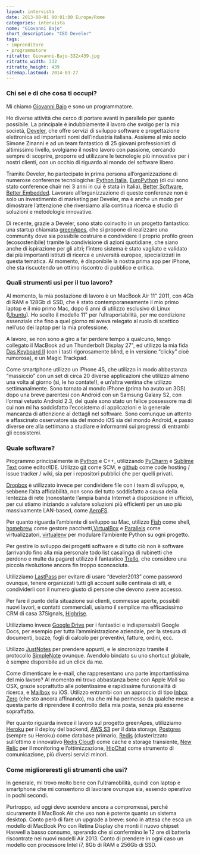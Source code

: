 ```yaml
---
layout: intervista
date: 2013-08-01 00:01:00 Europe/Rome
categories: intervista
nome: "Giovanni Bajo"
short_description: "CEO Develer"
tags:
- imprenditore
- programmatore
ritratto: Giovanni-Bajo-332x439.jpg
ritratto_width: 332
ritratto_height: 439
sitemap.lastmod: 2014-03-27
---
```

### Chi sei e di che cosa ti occupi?
Mi chiamo [Giovanni Bajo][1] e sono un programmatore.

Ho diverse attività che cerco di portare avanti in parallelo per quanto possibile. La principale è indubbiamente il lavoro che svolgo per la mia società, [Develer][2], che offre servizi di sviluppo software e progettazione elettronica ad importanti nomi dell’industria italiana. Assieme al mio socio Simone Zinanni e ad un team fantastico di 25 giovani professionisti di altimissimo livello, svolgiamo il nostro lavoro con passione, cercando sempre di scoprire, proporre ed utilizzare le tecnologie più innovative per i nostri clienti, con un occhio di riguardo al mondo del software libero.

Tramite Develer, ho partecipato in prima persona all’organizzazione di numerose conferenze tecnologiche: [Python Italia][3], [EuroPython][4] (di cui sono stato conference chair nei 3 anni in cui è stata in Italia), [Better Software][5], [Better Embedded][6]. Lavorare all’organizzazione di queste conferenze non è solo un investimento di marketing per Develer, ma è anche un modo per dimostrare l’attenzione che riversiamo alla continua ricerca e studio di soluzioni e metodologie innovative.

Di recente, grazie a Develer, sono stato coinvolto in un progetto fantastico: una startup chiamata [greenApes][7], che si propone di realizzare una community dove sia possibile costruire e condividere il proprio profilo green (ecosostenibile) tramite la condivisione di azioni quotidiane, che siano anche di ispirazione per gli altri; l’intero sistema è stato vagliato e validato dai più importanti istituti di ricerca e università europee, specializzati in questa tematica. Al momento, è disponibile la nostra prima app per iPhone, che sta riscuotendo un ottimo riscontro di pubblico e critica.

### Quali strumenti usi per il tuo lavoro?
Al momento, la mia postazione di lavoro è un MacBook Air 11" 2011, con 4Gb di RAM e 128Gb di SSD, che è stato contemporaneamente il mio primo laptop e il mio primo Mac, dopo 6 anni di utilizzo esclusivo di Linux ([Ubuntu][ubuntu]). Ho scelto il modello 11" per l’ultraportabilità, per me condizione essenziale che fino a quel giorno mi aveva relegato al ruolo di scettico nell’uso dei laptop per la mia professione.

A lavoro, se non sono a giro a far perdere tempo a qualcuno, tengo collegato il MacBook ad un Thunderbolt Display 27", ed utilizzo la mia fida [Das Keyboard II][8] (con i tasti rigorosamente blind, e in versione “clicky” cioè rumorosa), e un Magic Trackpad.

Come smartphone utilizzo un iPhone 4S, che utilizzo in modo abbastanza “massiccio” con un set di circa 20 diverse applicazioni che utilizzo almeno una volta al giorno (sì, le ho contate!), e un’altra ventina che utilizzo settimanalmente. Sono tornato al mondo iPhone (prima ho avuto un 3GS) dopo una breve parentesi con Android con un Samsung Galaxy S2, con l’ormai vetusto Android 2.3, del quale sono stato un felice possessore ma di cui non mi ha soddisfatto l’ecosistema di applicazioni e la generale mancanza di attenzione ai dettagli nel software. Sono comunque un attento e affascinato osservatore sia del mondo iOS sia del mondo Android, e passo diverse ore alla settimana a studiare e informarmi sui progressi di entrambi gli ecosistemi.

### Quale software?
Programmo principalmente in [Python][python] e C++, utilizzando [PyCharm][pycharm] e [Sublime Text][st] come editor/IDE. Utilizzo [git][git] come SCM, e [github][github] come code hosting / issue tracker / wiki, sia per i repositori pubblici che per quelli privati.

[Dropbox][Dropbox] è utilizzato invece per condividere file con i team di sviluppo, e, sebbene l’alta affidabilità, non sono del tutto soddisfatto a causa della lentezza di rete (nonostante l’ampia banda Internet a disposizione in ufficio), per cui stiamo iniziando a valutare soluzioni più efficienti per un uso più massivamente LAN-based, come [AeroFS][aerofs].

Per quanto riguarda l’ambiente di sviluppo su Mac, utilizzo [Fish][fish] come shell, [homebrew][homebrew] come gestore pacchetti,[VirtualBox][virtualbox] e [Parallels][parallels] come virtualizzatori, [virtualenv][virtualenv] per modulare l’ambiente Python su ogni progetto.

Per gestire lo sviluppo dei progetti software e di tutto ciò non è software (arrivando fino alla mia personale todo list casalinga di rubinetti che perdono e multe da pagare) utilizzo il fantastico [Trello][trello], che considero una piccola rivoluzione ancora fin troppo sconosciuta.

Utilizziamo [LastPass][lastpass] per evitare di usare “develer2013” come password ovunque, tenere organizzati tutti gli account sulle centinaia di siti, e condividerli con il numero giusto di persone che devono avere accesso.

Per fare il punto della situazione sui clienti, commesse aperte, possibili nuovi lavori, e contatti commerciali, usiamo il semplice ma efficacissimo CRM di casa 37Signals, [Highrise][highrise].

Utilizziamo invece [Google Drive][gdrive] per i fantastici e indispensabili Google Docs, per esempio per tutta l’amministrazione aziendale, per la stesura di documenti, bozze, fogli di calcolo per preventivi, fatture, ordini, ecc.

Utilizzo [JustNotes][justnotes] per prendere appunti, e le sincronizzo tramite il protocollo [SimpleNote][simplenote] ovunque. Avendolo bindato su uno shortcut globale, è sempre disponibile ad un click da me.

Come dimenticare le e-mail, che rappresentano una parte importantissima del mio lavoro? Al momento mi trovo abbastanza bene con Apple Mail su OSX, grazie soprattutto alle potentissime e rapidissime funzionalità di ricerca, e [Mailbox][mailbox] su iOS. Utilizzo entrambi con un approccio di tipo [Inbox Zero][inboxzero] (che sto ancora affinando), ma che mi ha permesso da qualche mese a questa parte di riprendere il controllo della mia posta, senza più esserne sopraffatto.

Per quanto riguarda invece il lavoro sul progetto greenApes, utilizziamo [Heroku][heroku] per il deploy del backend, [AWS S3][s3] per il data storage, [Postgres][herokupostgres] (sempre su Heroku) come database primario, [Redis][redis] (clusterizzato sull’ottimo e innovativo [Redis Cloud][rediscloud]) come cache e storage transiente, [New Relic][newrelic] per il monitoring e l’ottimizzazione, [HipChat][hipchat] come strumento di comunicazione, più diversi servizi minori.

### Come miglioreresti gli strumenti che usi?
In generale, mi trovo molto bene con l’ultramobilità, quindi con laptop e smartphone che mi consentono di lavorare ovunque sia, essendo operativo in pochi secondi.

Purtroppo, ad oggi devo scendere ancora a compromessi, perché sicuramente il MacBook Air che uso non è potente quanto un sistema desktop. Conto però di fare un upgrade a breve: sono in attesa che esca un modello di MacBook Pro con Retina Display che monti il nuovo chipset Haswell a basso consumo, sperando che si confermino le 12 ore di batteria riscontrate nei nuovi modelli Air 2013. Conto di prendere in ogni caso un modello con processore Intel i7, 8Gb di RAM e 256Gb di SSD.


[1]: http://giovanni.bajo.it "Blog di Giovanni Bajo"
[2]: http://www.develer.com "Develer"
[3]: http://www.pycon.it "PyCon Italia"
[4]: http://europython.eu "EuroPython"
[5]: http://www.bettersoftware.it "Better software"
[6]: http://www.betterembedded.it "Better embedded"
[7]: http://www.greenapes.com "greenApes: You are not alone in the jungle."
[8]: http://www.daskeyboard.com "Das Keyboard: Mechanical keyboard."
[aerofs]: https://aerofs.com "AeroFS: Private file sync & share, made easy."
[Dropbox]: http://dropbox.com/ "Dropbox: I tuoi file sempre con te."
[fish]: http://fishshell.com "Fish shell: Finally, a command line shell for the 90s."
[gdrive]: https://drive.google.com "Google Drive"
[git]: http://git-scm.com "git: --distributed-even-if-your-workflow-isnt"
[github]: https://github.com "GitHub: Powerful collaboration, code review, and code management for open source and private projects."
[heroku]: https://www.heroku.com "Heroku: Deliver apps, the right way."
[herokupostgres]: https://postgres.heroku.com "HerokuPostgres: Postgres as a Service on AWS."
[highrise]: http://highrisehq.com
[hipchat]: https://www.hipchat.com "HipChat: Group chat and IM built for teams."
[homebrew]: http://brew.sh "Homebrew: The missing package manager for OS X."
[inboxzero]: http://www.slideshare.net/merlinmann/inbox-zero-actionbased-email "Slideshare: Inbox Zero, action based email."
[justnotes]: http://selfcoded.com/justnotes "JustNotes: A simple, beautiful and powerful notes app for OS X."
[lastpass]: https://lastpass.com "LastPass: the last pass you'll have to remember."
[mailbox]: http://www.mailboxapp.com "Mailbox app: Put email in its place."
[newrelic]: http://newrelic.com "New Relic: A Developer’s Best Friend."
[parallels]: http://www.parallels.com "Parallels: Soluzioni per automazione e virtualizzazione."
[pycharm]: http://www.jetbrains.com/pycharm/ "PyCharm: Powerful Python and Django IDE."
[python]: http://www.python.org "Python programming language"
[redis]: http://redis.io "Redis is an open source, BSD licensed, advanced key-value store."
[rediscloud]: http://redis-cloud.com "Redis Cloud: Enterprise-Class Redis Hosting for Developers."
[s3]: http://aws.amazon.com/s3/ "Amazon S3: Cloud computing storage."
[simplenote]: http://simplenote.com "Simplenote: The simplest way to keep notes."
[st]: http://www.sublimetext.com/ "Sublime Text is a sophisticated text editor for code, markup and prose."
[trello]: https://trello.com "Trello: Organize anything, together."
[ubuntu]: http://www.ubuntu.com "Ubuntu: The world's most popular free OS."
[virtualbox]: https://www.virtualbox.org
[virtualenv]: https://pypi.python.org/pypi/virtualenv "virtualenv: Virtual Python Environment builder."
